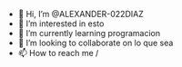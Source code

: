 - 👋 Hi, I’m @ALEXANDER-022DIAZ
- 👀 I’m interested in  esto
- 🌱 I’m currently learning  programacion
- 💞️ I’m looking to collaborate on  lo que sea 
- 📫 How to reach me  /

<!---
ALEXANDER-022DIAZ/ALEXANDER-022DIAZ is a ✨ special ✨ repository because its `README.md` (this file) appears on your GitHub profile.
You can click the Preview link to take a look at your changes.
--->
